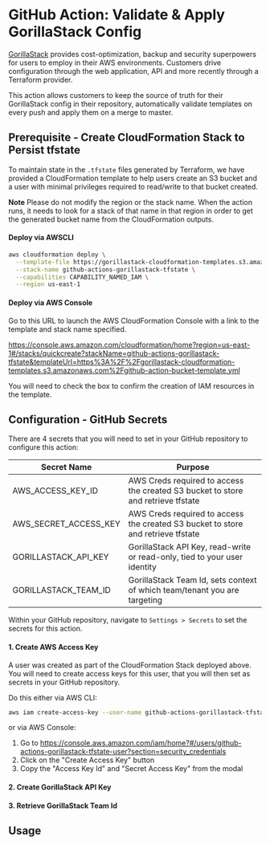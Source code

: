 # GitHub Action: Validate & Apply GorillaStack Config

[GorillaStack](https://www.gorillastack.com) provides cost-optimization, backup and security superpowers for users to employ in their AWS environments. Customers drive configuration through the web application, API and more recently through a Terraform provider.

This action allows customers to keep the source of truth for their GorillaStack config in their repository, automatically validate templates on every push and apply them on a merge to master.

## Prerequisite - Create CloudFormation Stack to Persist tfstate

To maintain state in the `.tfstate` files generated by Terraform, we have provided a CloudFormation template to help users create an S3 bucket and a user with minimal privileges required to read/write to that bucket created.

**Note** Please do not modify the region or the stack name. When the action runs, it needs to look for a stack of that name in that region in order to get the generated bucket name from the CloudFormation outputs.

#### Deploy via AWSCLI

```bash
aws cloudformation deploy \
  --template-file https://gorillastack-cloudformation-templates.s3.amazonaws.com/github-action-bucket-template.yml \
  --stack-name github-actions-gorillastack-tfstate \
  --capabilities CAPABILITY_NAMED_IAM \
  --region us-east-1
```

#### Deploy via AWS Console

Go to this URL to launch the AWS CloudFormation Console with a link to the template and stack name specified.

https://console.aws.amazon.com/cloudformation/home?region=us-east-1#/stacks/quickcreate?stackName=github-actions-gorillastack-tfstate&templateUrl=https%3A%2F%2Fgorillastack-cloudformation-templates.s3.amazonaws.com%2Fgithub-action-bucket-template.yml

You will need to check the box to confirm the creation of IAM resources in the template.

## Configuration - GitHub Secrets

There are 4 secrets that you will need to set in your GitHub repository to configure this action:

Secret Name | Purpose
------------ | -------------
AWS_ACCESS_KEY_ID | AWS Creds required to access the created S3 bucket to store and retrieve tfstate
AWS_SECRET_ACCESS_KEY | AWS Creds required to access the created S3 bucket to store and retrieve tfstate
GORILLASTACK_API_KEY | GorillaStack API Key, read-write or read-only, tied to your user identity
GORILLASTACK_TEAM_ID | GorillaStack Team Id, sets context of which team/tenant you are targeting

Within your GitHub repository, navigate to `Settings > Secrets` to set the secrets for this action.


#### 1. Create AWS Access Key

A user was created as part of the CloudFormation Stack deployed above. You will need to create access keys for this user, that you will then set as secrets in your GitHub repository.

Do this either via AWS CLI:

```bash
aws iam create-access-key --user-name github-actions-gorillastack-tfstate-user
```

or via AWS Console:

1. Go to https://console.aws.amazon.com/iam/home?#/users/github-actions-gorillastack-tfstate-user?section=security_credentials
1. Click on the "Create Access Key" button
1. Copy the "Access Key Id" and "Secret Access Key" from the modal


#### 2. Create GorillaStack API Key

#### 3. Retrieve GorillaStack Team Id

## Usage


